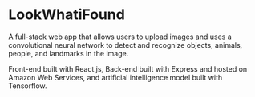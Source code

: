 # LookWhatiFound
A full-stack web app that allows users to upload images and uses a convolutional neural network to detect and recognize objects, animals, people, and landmarks in the image.


Front-end built with React.js, Back-end built with Express and hosted on Amazon Web Services, and artificial intelligence model built with Tensorflow.

